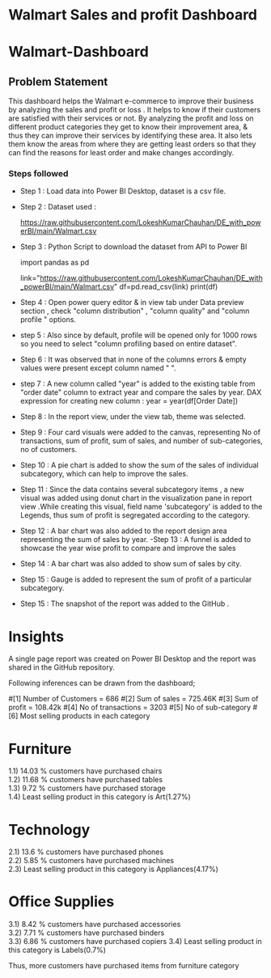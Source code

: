 # Walmart Sales and profit Dashboard 

# Walmart-Dashboard

## Problem Statement

This dashboard helps the Walmart e-commerce  to improve their business by analyzing the sales and profit or loss . It helps to  know if their customers are satisfied with their services or not. By analyzing the profit and loss on different product categories they get to know their improvement area, & thus they can improve their services by identifying these area. It also lets them know the areas from where they are getting least orders so that they can find the reasons for least order and make changes accordingly. 



### Steps followed 

- Step 1 : Load data into Power BI Desktop, dataset is a csv file.

- Step 2 : Dataset used :  

   https://raw.githubusercontent.com/LokeshKumarChauhan/DE_with_powerBI/main/Walmart.csv


- Step 3 : Python Script to download the dataset from API to Power BI
  
     import pandas as pd

     link="https://raw.githubusercontent.com/LokeshKumarChauhan/DE_with_powerBI/main/Walmart.csv"
     df=pd.read_csv(link)
     print(df)





- Step 4 : Open power query editor & in view tab under Data preview section , check "column distribution" , "column quality" and "column profile " options.
- step 5 : Also since by default, profile will be opened only for 1000 rows so you need to select "column profiling based on entire dataset".
- Step 6 : It was observed that in none of the columns errors & empty values were present except column named "    ".
- step 7 : A new column called "year" is added to the existing table from "order date" column to extract year and compare the sales by year.
    DAX expression for creating new column : 
     year = year(df[Order Date])

- Step 8 : In the report view, under the view tab, theme was selected.

- Step 9 : Four card visuals were added to the canvas, representing No of transactions, sum of profit, sum of sales, and number of sub-categories, no of customers.

- Step 10 : A pie chart is added to show the sum of the sales of individual subcategory, which can help to improve the sales.
- Step 11 : Since the data contains several subcategory items , a new visual was added using donut chart in the visualization pane in report view .While creating this visual, field name 'subcategory' is added to the Legends, thus sum of profit is segregated according to the category.

- Step 12 : A bar chart was also added to the report design area representing the sum of sales by year.
-Step 13 : A funnel is added to showcase the year wise profit to compare and improve the sales

- Step 14 : A bar chart was also added to show sum of sales by city.
- Step 15 : Gauge is added to represent the sum of profit of a particular subcategory.
- Step 15 : The snapshot of the report was added to the GitHub .

  
 # Insights            
 
 A single page report was created on Power BI Desktop and the report was shared in the GitHub repository.

 Following inferences can be drawn from the dashboard;

 #[1] Number of Customers = 686
 #[2] Sum of sales = 725.46K
 #[3] Sum of profit = 108.42k
 #[4] No of transactions = 3203
 #[5] No of sub-category
 #[6] Most selling products in each category

 # Furniture

 1.1) 14.03 % customers have purchased  chairs      
 1.2) 11.68 % customers have purchased  tables      
 1.3) 9.72 % customers have purchased  storage  
 1.4) Least selling product in this category is Art(1.27%)    

  # Technology

 2.1) 13.6 % customers have purchased  phones      
 2.2) 5.85 % customers have purchased  machines     
 2.3) Least selling product in this category is Appliances(4.17%) 

  # Office Supplies

 3.1) 8.42 % customers have purchased  accessories      
 3.2) 7.71 % customers have purchased  binders      
 3.3) 6.86 % customers have purchased  copiers
 3.4) Least selling product in this category is Labels(0.7%) 

Thus, more customers have purchased items from furniture category 
 

  
  

